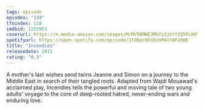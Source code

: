 ```yaml
---
tags: episode
epindex: "133"
tfoindex: 118
imdbid: 1255953
coverurl: https://m.media-amazon.com/images/M/MV5BMWE3MGYzZjktY2Q5Mi00Y2NiLWIyYWUtMmIyNzA3YmZlMGFhXkEyXkFqcGdeQXVyMTMxODk2OTU@._V1_SX202_CR0,0,202,300_.jpg
spotifyurl: https://open.spotify.com/episode/1tODpc0XoEUnM4vYAFobWE
title: "Incendies"
releasedate: 2011
rating: "8.3"
---
```


A mother's last wishes send twins Jeanne and Simon on a journey to the Middle East in search of their tangled roots. Adapted from Wajdi Mouawad's acclaimed play, Incendies tells the powerful and moving tale of two young adults' voyage to the core of deep-rooted hatred, never-ending wars and enduring love.